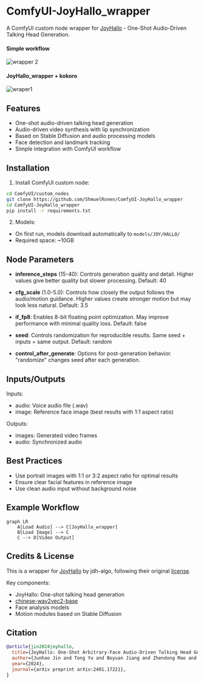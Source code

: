 # ComfyUI-JoyHallo_wrapper

A ComfyUI custom node wrapper for [JoyHallo](https://github.com/jdh-algo/JoyHallo) - One-Shot Audio-Driven Talking Head Generation.

#### Simple workflow
![wrapper 2](https://github.com/user-attachments/assets/9b359cbe-7450-4ba0-b7f3-edbf23f6b8a7)

#### JoyHallo_wrapper + kokoro
![wraper1](https://github.com/user-attachments/assets/8caa7e6c-5699-4be4-b876-7c43681186f2)




## Features

- One-shot audio-driven talking head generation
- Audio-driven video synthesis with lip synchronization
- Based on Stable Diffusion and audio processing models
- Face detection and landmark tracking
- Simple integration with ComfyUI workflow

## Installation

1. Install ComfyUI custom node:
```bash
cd ComfyUI/custom_nodes
git clone https://github.com/ShmuelRonen/ComfyUI-JoyHallo_wrapper
cd ComfyUI-JoyHallo_wrapper
pip install -r requirements.txt
```

2. Models:
- On first run, models download automatically to `models/JOY/HALLO/`
- Required space: ~10GB

## Node Parameters

- **inference_steps** (15-40): Controls generation quality and detail. Higher values give better quality but slower processing. Default: 40

- **cfg_scale** (1.0-5.0): Controls how closely the output follows the audio/motion guidance. Higher values create stronger motion but may look less natural. Default: 3.5

- **if_fp8**: Enables 8-bit floating point optimization. May improve performance with minimal quality loss. Default: false

- **seed**: Controls randomization for reproducible results. Same seed + inputs = same output. Default: random

- **control_after_generate**: Options for post-generation behavior. "randomize" changes seed after each generation.

## Inputs/Outputs

Inputs:
- audio: Voice audio file (.wav)
- image: Reference face image (best results with 1:1 aspect ratio)

Outputs:
- images: Generated video frames
- audio: Synchronized audio

## Best Practices
- Use portrait images with 1:1 or 3:2 aspect ratio for optimal results
- Ensure clear facial features in reference image
- Use clean audio input without background noise

## Example Workflow

```mermaid
graph LR
    A[Load Audio] --> C[JoyHallo_wrapper]
    B[Load Image] --> C
    C --> D[Video Output]
```

## Credits & License

This is a wrapper for [JoyHallo](https://github.com/jdh-algo/JoyHallo) by jdh-algo, following their original [license](https://github.com/jdh-algo/JoyHallo/blob/main/LICENSE).

Key components:
- JoyHallo: One-shot talking head generation
- [chinese-wav2vec2-base](https://huggingface.co/TencentGameMate/chinese-wav2vec2-base)
- Face analysis models
- Motion modules based on Stable Diffusion

## Citation

```bibtex
@article{jin2024joyhallo,
  title={JoyHallo: One-Shot Arbitrary-Face Audio-Driven Talking Head Generation}, 
  author={Junhao Jin and Tong Yu and Boyuan Jiang and Zhendong Mao and Yemin Shi},
  year={2024},
  journal={arXiv preprint arXiv:2401.17221},
}
```
